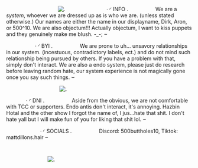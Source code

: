           ![.](https://file.garden/ZhFz5XtGggibKC4O/Untitled316_20241207231611.png)
 
 
 
 
 
 
 ‧ ◜ INFO .
     We are a *system*, whoever we are dressed up as is who we are. (unless stated otherwise.) Our names are either the name in our displayname, Dirk, Aron, or 500^10. We are also objectum!!! Actually objectum, I want to kiss puppets and they genuinely make me blush. -_-; ⏖  
     
  
    
   ‧ ◜ BYI .
     We are prone to uh... unsavory relationships in our system. (incestuous, contradictory labels, ect.) and do not mind such relationship being pursued by others. If you have a problem with that, simply don't interact. We are also a endo system, please just do research before leaving random hate, our system experience is not magically gone once you say such things.  ⏖


   
         ![.](https://file.garden/ZhFz5XtGggibKC4O/Untitled316_20241208004022.png)

 
  
  ‧ ◜ DNI .
     Aside from the obvious, we are not comfortable with TCC or supporters. Endo antis don't interact, it's annoying. Hazbin Hotal and the other show I forgot the name of, I jus...hate that shit. I don't hate yall but I will make fun of you for liking that shit lol.   ⏖ 
     
  
    
    ‧ ◜ SOCIALS .
     Discord: 500buttholes10, Tiktok: mattdillons.hair  ⏖
  
 
  
  
  
 

      
        ![.](https://file.garden/ZhFz5XtGggibKC4O/Untitled314_20241207144346.png)

        
